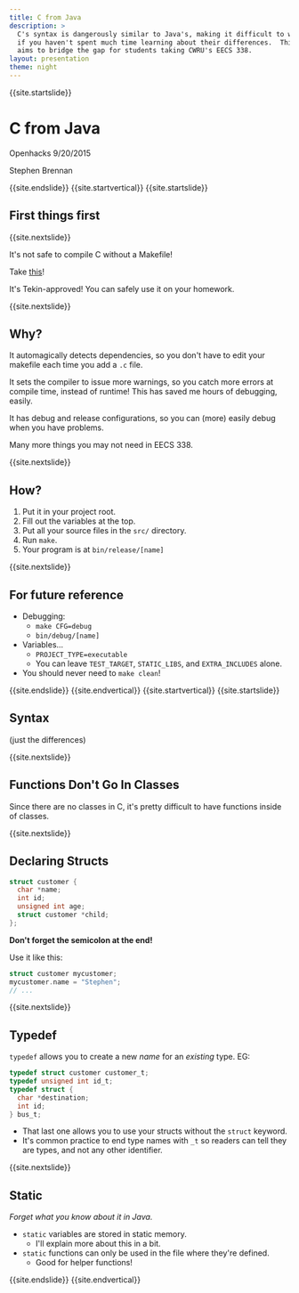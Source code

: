 ```yaml
---
title: C from Java
description: >
  C's syntax is dangerously similar to Java's, making it difficult to work with
  if you haven't spent much time learning about their differences.  This talk
  aims to bridge the gap for students taking CWRU's EECS 338.
layout: presentation
theme: night
---
```


{{site.startslide}}

# C from Java

Openhacks 9/20/2015

Stephen Brennan

{{site.endslide}}
{{site.startvertical}}
{{site.startslide}}

## First things first

{{site.nextslide}}

It's not safe to compile C without a Makefile!

Take [this](https://github.com/brenns10/last-makefile)!

It's Tekin-approved!  You can safely use it on your homework.

{{site.nextslide}}

## Why?

It automagically detects dependencies, so you don't have to edit your makefile
each time you add a `.c` file.

It sets the compiler to issue more warnings, so you catch more errors at compile
time, instead of runtime!  This has saved me hours of debugging, easily.

It has debug and release configurations, so you can (more) easily debug when you
have problems.

Many more things you may not need in EECS 338.

{{site.nextslide}}

## How?

1. Put it in your project root.
2. Fill out the variables at the top.
3. Put all your source files in the `src/` directory.
4. Run `make`.
5. Your program is at `bin/release/[name]`

{{site.nextslide}}

## For future reference

- Debugging:
    - `make CFG=debug`
    - `bin/debug/[name]`
- Variables...
  - `PROJECT_TYPE=executable`
  - You can leave `TEST_TARGET`, `STATIC_LIBS`, and `EXTRA_INCLUDES` alone.
- You should never need to `make clean`!

{{site.endslide}}
{{site.endvertical}}
{{site.startvertical}}
{{site.startslide}}

## Syntax

(just the differences)

{{site.nextslide}}

## Functions Don't Go In Classes

Since there are no classes in C, it's pretty difficult to have functions inside
of classes.

{{site.nextslide}}

## Declaring Structs

```c
struct customer {
  char *name;
  int id;
  unsigned int age;
  struct customer *child;
};
```

**Don't forget the semicolon at the end!**

Use it like this:

```c
struct customer mycustomer;
mycustomer.name = "Stephen";
// ...
```

{{site.nextslide}}

## Typedef

`typedef` allows you to create a new *name* for an *existing* type.  EG:

```c
typedef struct customer customer_t;
typedef unsigned int id_t;
typedef struct {
  char *destination;
  int id;
} bus_t;
```

- That last one allows you to use your structs without the `struct` keyword.
- It's common practice to end type names with `_t` so readers can tell they are
  types, and not any other identifier.

{{site.nextslide}}

## Static

*Forget what you know about it in Java.*

* `static` variables are stored in static memory.
    * I'll explain more about this in a bit.
* `static` functions can only be used in the file where they're defined.
    * Good for helper functions!

{{site.endslide}}
{{site.endvertical}}
